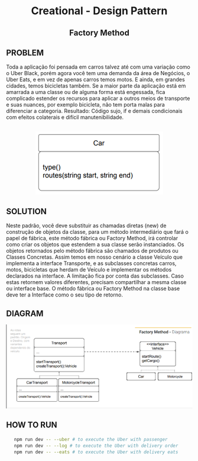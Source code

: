 <div align="center">
    <h1>Creational - Design Pattern</h1>
    <h2>Factory Method</h2>
</div>

## PROBLEM
Toda a aplicação foi pensada em carros talvez até com uma variação
como o Uber Black, porém agora você tem uma demanda da área de
Negócios, o Uber Eats, e em vez de apenas carros temos motos. E ainda,
em grandes cidades, temos bicicletas também.
Se a maior parte da aplicação está em amarrada a uma classe ou de
alguma forma está engessada, fica complicado estender os recursos para
aplicar a outros meios de transporte e suas nuances, por exemplo bicicleta,
não tem porta malas para diferenciar a categoria.
Resultado: Código sujo, if e demais condicionais com efeitos colaterais e
difícil manutenibilidade. 
<div align="center"><br/><img src="img.png" alt="img" width="346"/></div>

## SOLUTION
Neste padrão, você deve substituir as chamadas diretas (new) de construção de objetos da classe,
para um método intermediário que fará o papel de fábrica, este método fábrica ou Factory Method,
irá controlar como criar os objetos que estendem a sua classe serão instanciados.
Os objetos retornados pelo método fábrica são chamados de produtos ou Classes Concretas.
Assim temos em nosso cenário a classe Veículo que implementa a interface Transporte, e as
subclasses concretas carros, motos, bicicletas que herdam de Veículo e implementar os métodos
declarados na interface.
A limitação fica por conta das subclasses. Caso estas retornem valores diferentes, precisam
compartilhar a mesma classe ou interface base. O método fábrica ou Factory Method na classe
base deve ter a Interface como o seu tipo de retorno.

## DIAGRAM
![img_1.png](img_1.png)

## HOW TO RUN 
```bash
   npm run dev -- --uber # to execute the Uber with passenger
   npm run dev -- --log # to execute the Uber with delivery order
   npm run dev -- --eats # to execute the Uber with delivery eats
```
# 